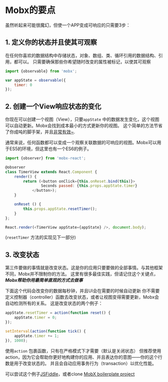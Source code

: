 # Mobx的要点

虽然听起来可能很魔幻，但使一个APP变成可响应的只需要3步：

## 1. 定义你的状态并且使其可观察

在任何你喜欢的数据结构中存储状态，对象、数组、类、循环引用的数据结构、引用，都可以。
只需要确保那些你希望随时改变的属性被标记，以使其可观察

```javascript
import {observable} from 'mobx';

var appState = observable({
    timer: 0
});
```

## 2. 创建一个View响应状态的变化

你现在可以创建一个视图（View），只要`appState` 中的数据发生变化，这个视图可以自动更新。Mobx会找到成本最小的方式更新你的视图。
这个简单的方法节省了你成吨的脚手架，并且[非常有效~](https://mendix.com/tech-blog/making-react-reactive-pursuit-high-performing-easily-maintainable-react-apps/).

通常来说，任何函数都可以变成一个观察关联数据的可响应的视图。Mobx可以用于ES5的环境，但这里也有一个ES6的例子。

```javascript
import {observer} from 'mobx-react';

@observer
class TimerView extends React.Component {
    render() {
        return (<button onClick={this.onReset.bind(this)}>
                Seconds passed: {this.props.appState.timer}
            </button>);
    }

    onReset () {
        this.props.appState.resetTimer();
    }
};

React.render(<TimerView appState={appState} />, document.body);
```

(`resetTimer` 方法的实现见下一部分)

## 3. 改变状态

第三件要做的事情就是改变状态。这是你的应用只要要做的全部事情。与其他框架不同，Mobx并不限制你的方法。
这里有很多最佳实践，但请记住这个关键点，
***Mobx帮助你用最简单直观的方式去做事***

下面这个代码会改变你的数据每秒钟，并且UI会在需要的时候自动更新
你不需要定义控制器（controller）函数去改变状态，或者让视图变得需要更新，Mobx会自动检测所有的关系。
这是改变状态的两个例子：

```javascript
appState.resetTimer = action(function reset() {
    appState.timer = 0;
});

setInterval(action(function tick() {
    appState.timer += 1;
}), 1000);
```

使用`action` 包裹函数，只有在严格模式下才需要（默认是关闭状态）
但推荐使用action，因为它会帮助你更好地构建你的应用、并且表达你的意图——你的这个行数是用于改变状态的。
并且会自动应用事务行为（transaction）以优化性能。

可以尝试这个例子[JSFiddle](http://jsfiddle.net/mweststrate/wgbe4guu/)，或者clone [MobX boilerplate project](https://github.com/mobxjs/mobx-react-boilerplate)